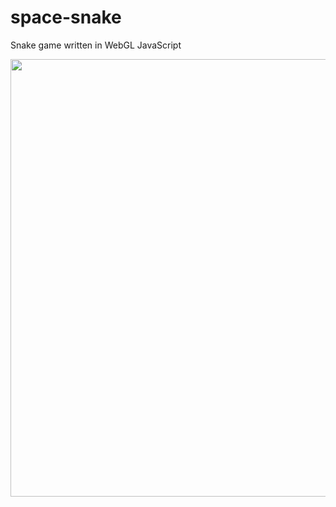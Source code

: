 # space-snake

Snake game written in WebGL JavaScript

<div class="intro"><a href="http://sifuf.com/spaceSnake.html"><img src="http://sifuf.com/programming/thumbs/snake0.jpg" style="width: 700px;" /></a></div>

